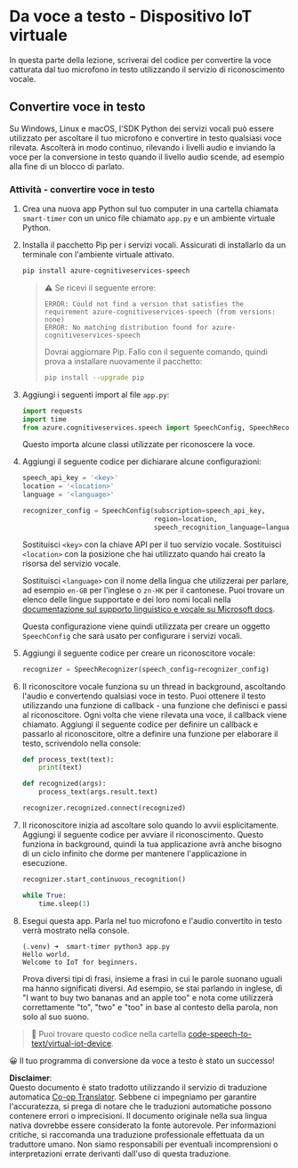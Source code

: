 <!--
CO_OP_TRANSLATOR_METADATA:
{
  "original_hash": "c0550b254b9ba2539baf1e6bb5fc05f8",
  "translation_date": "2025-08-25T17:53:27+00:00",
  "source_file": "6-consumer/lessons/1-speech-recognition/virtual-device-speech-to-text.md",
  "language_code": "it"
}
-->
# Da voce a testo - Dispositivo IoT virtuale

In questa parte della lezione, scriverai del codice per convertire la voce catturata dal tuo microfono in testo utilizzando il servizio di riconoscimento vocale.

## Convertire voce in testo

Su Windows, Linux e macOS, l'SDK Python dei servizi vocali può essere utilizzato per ascoltare il tuo microfono e convertire in testo qualsiasi voce rilevata. Ascolterà in modo continuo, rilevando i livelli audio e inviando la voce per la conversione in testo quando il livello audio scende, ad esempio alla fine di un blocco di parlato.

### Attività - convertire voce in testo

1. Crea una nuova app Python sul tuo computer in una cartella chiamata `smart-timer` con un unico file chiamato `app.py` e un ambiente virtuale Python.

1. Installa il pacchetto Pip per i servizi vocali. Assicurati di installarlo da un terminale con l'ambiente virtuale attivato.

    ```sh
    pip install azure-cognitiveservices-speech
    ```

    > ⚠️ Se ricevi il seguente errore:
    >
    > ```output
    > ERROR: Could not find a version that satisfies the requirement azure-cognitiveservices-speech (from versions: none)
    > ERROR: No matching distribution found for azure-cognitiveservices-speech
    > ```
    >
    > Dovrai aggiornare Pip. Fallo con il seguente comando, quindi prova a installare nuovamente il pacchetto:
    >
    > ```sh
    > pip install --upgrade pip
    > ```

1. Aggiungi i seguenti import al file `app.py`:

    ```python
    import requests
    import time
    from azure.cognitiveservices.speech import SpeechConfig, SpeechRecognizer
    ```

    Questo importa alcune classi utilizzate per riconoscere la voce.

1. Aggiungi il seguente codice per dichiarare alcune configurazioni:

    ```python
    speech_api_key = '<key>'
    location = '<location>'
    language = '<language>'

    recognizer_config = SpeechConfig(subscription=speech_api_key,
                                     region=location,
                                     speech_recognition_language=language)
    ```

    Sostituisci `<key>` con la chiave API per il tuo servizio vocale. Sostituisci `<location>` con la posizione che hai utilizzato quando hai creato la risorsa del servizio vocale.

    Sostituisci `<language>` con il nome della lingua che utilizzerai per parlare, ad esempio `en-GB` per l'inglese o `zn-HK` per il cantonese. Puoi trovare un elenco delle lingue supportate e dei loro nomi locali nella [documentazione sul supporto linguistico e vocale su Microsoft docs](https://docs.microsoft.com/azure/cognitive-services/speech-service/language-support?WT.mc_id=academic-17441-jabenn#speech-to-text).

    Questa configurazione viene quindi utilizzata per creare un oggetto `SpeechConfig` che sarà usato per configurare i servizi vocali.

1. Aggiungi il seguente codice per creare un riconoscitore vocale:

    ```python
    recognizer = SpeechRecognizer(speech_config=recognizer_config)
    ```

1. Il riconoscitore vocale funziona su un thread in background, ascoltando l'audio e convertendo qualsiasi voce in testo. Puoi ottenere il testo utilizzando una funzione di callback - una funzione che definisci e passi al riconoscitore. Ogni volta che viene rilevata una voce, il callback viene chiamato. Aggiungi il seguente codice per definire un callback e passarlo al riconoscitore, oltre a definire una funzione per elaborare il testo, scrivendolo nella console:

    ```python
    def process_text(text):
        print(text)

    def recognized(args):
        process_text(args.result.text)
    
    recognizer.recognized.connect(recognized)
    ```

1. Il riconoscitore inizia ad ascoltare solo quando lo avvii esplicitamente. Aggiungi il seguente codice per avviare il riconoscimento. Questo funziona in background, quindi la tua applicazione avrà anche bisogno di un ciclo infinito che dorme per mantenere l'applicazione in esecuzione.

    ```python
    recognizer.start_continuous_recognition()

    while True:
        time.sleep(1)
    ```

1. Esegui questa app. Parla nel tuo microfono e l'audio convertito in testo verrà mostrato nella console.

    ```output
    (.venv) ➜  smart-timer python3 app.py
    Hello world.
    Welcome to IoT for beginners.
    ```

    Prova diversi tipi di frasi, insieme a frasi in cui le parole suonano uguali ma hanno significati diversi. Ad esempio, se stai parlando in inglese, dì "I want to buy two bananas and an apple too" e nota come utilizzerà correttamente "to", "two" e "too" in base al contesto della parola, non solo al suo suono.

> 💁 Puoi trovare questo codice nella cartella [code-speech-to-text/virtual-iot-device](../../../../../6-consumer/lessons/1-speech-recognition/code-speech-to-text/virtual-iot-device).

😀 Il tuo programma di conversione da voce a testo è stato un successo!

**Disclaimer**:  
Questo documento è stato tradotto utilizzando il servizio di traduzione automatica [Co-op Translator](https://github.com/Azure/co-op-translator). Sebbene ci impegniamo per garantire l'accuratezza, si prega di notare che le traduzioni automatiche possono contenere errori o imprecisioni. Il documento originale nella sua lingua nativa dovrebbe essere considerato la fonte autorevole. Per informazioni critiche, si raccomanda una traduzione professionale effettuata da un traduttore umano. Non siamo responsabili per eventuali incomprensioni o interpretazioni errate derivanti dall'uso di questa traduzione.